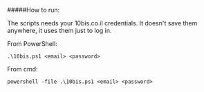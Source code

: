 #####How to run:

The scripts needs your 10bis.co.il credentials. It doesn't save them anywhere, it uses them just to log in.

From PowerShell:

    .\10bis.ps1 <email> <password>

From cmd:

    powershell -file .\10bis.ps1 <email> <password>
